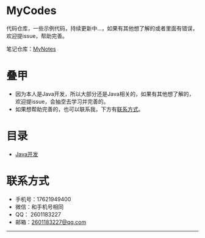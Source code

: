 # MyCodes

代码仓库，一些示例代码，持续更新中...，如果有其他想了解的或者里面有错误，欢迎提issue，帮助完善。

笔记仓库：[MyNotes](https://github.com/HaoHaoDaYouXi/MyNotes)

# 叠甲

- 因为本人是Java开发，所以大部分还是Java相关的，如果有其他想了解的，欢迎提issue，会抽空去学习并完善的。
- 如果想帮助完善的，也可以联系我，下方有[联系方式](#联系方式)。

# 目录

- [Java开发](java/README.md)

# 联系方式

- 手机号：17621949400
- 微信：和手机号相同
- QQ： 2601183227
- 邮箱：2601183227@qq.com

----
